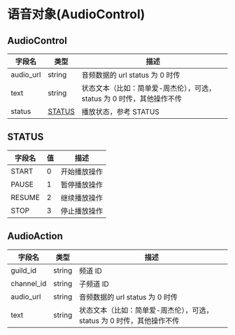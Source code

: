 # 语音对象(AudioControl) <Badge text="v1.0.0" />

## AudioControl

| 字段名    | 类型              | 描述                                                                  |
| --------- | ----------------- | --------------------------------------------------------------------- |
| audio_url | string            | 音频数据的 url status 为 0 时传                                       |
| text      | string            | 状态文本（比如：简单爱-周杰伦），可选，status 为 0 时传，其他操作不传 |
| status    | [STATUS](#status) | 播放状态，参考 STATUS                                                 |

## STATUS

| 字段名 | 值  | 描述         |
| ------ | --- | ------------ |
| START  | 0   | 开始播放操作 |
| PAUSE  | 1   | 暂停播放操作 |
| RESUME | 2   | 继续播放操作 |
| STOP   | 3   | 停止播放操作 |

## AudioAction

| 字段名     | 类型   | 描述                                                                  |
| ---------- | ------ | --------------------------------------------------------------------- |
| guild_id   | string | 频道 ID                                                               |
| channel_id | string | 子频道 ID                                                             |
| audio_url  | string | 音频数据的 url status 为 0 时传                                       |
| text       | string | 状态文本（比如：简单爱-周杰伦），可选，status 为 0 时传，其他操作不传 |
